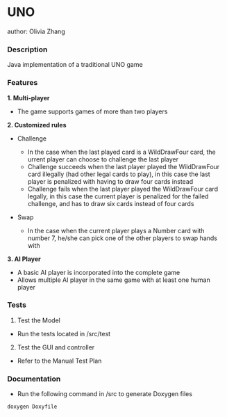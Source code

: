 # UNO

author: Olivia Zhang


### Description

Java implementation of a traditional UNO game

### Features
**1. Multi-player**
* The game supports games of more than two players

**2. Customized rules**
* Challenge
    - In the case when the last played card is a WildDrawFour card, the urrent player can choose to challenge the last player
    - Challenge succeeds when the last player played the WildDrawFour card illegally (had other legal cards to play), in this case the last player is penalized with having to draw four cards instead
    - Challenge fails when the last player played the WildDrawFour card legally, in this case the current player is penalized for the failed challenge, and has to draw six cards instead of four cards

* Swap
    - In the case when the current player plays a Number card with number 7, he/she can pick one of the other players to swap hands with

**3. AI Player**
* A basic AI player is incorporated into the complete game
* Allows multiple AI player in the same game with at least one human player

### Tests
1. Test the Model
* Run the tests located in /src/test
2. Test the GUI and controller
* Refer to the Manual Test Plan


### Documentation
* Run the following command in /src to generate Doxygen files

`
doxygen Doxyfile
`